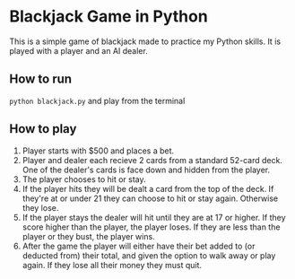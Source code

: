 Blackjack Game in Python
========================

This is a simple game of blackjack made to practice my Python skills.
It is played with a player and an AI dealer.

How to run
----------
`python blackjack.py` and play from the terminal

How to play
-----------
1. Player starts with $500 and places a bet.
2. Player and dealer each recieve 2 cards from a standard 52-card deck. One of the dealer's cards is face down and hidden from the player.
3. The player chooses to hit or stay.
4. If the player hits they will be dealt a card from the top of the deck. If they're at or under 21 they can choose to hit or stay again. Otherwise they lose.
5. If the player stays the dealer will hit until they are at 17 or higher. If they score higher than the player, the player loses. If they are less than the player or they bust, the player wins.
6. After the game the player will either have their bet added to (or deducted from) their total, and given the option to walk away or play again. If they lose all their money they must quit.